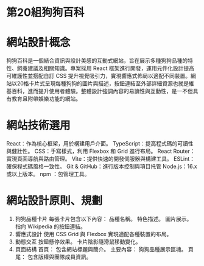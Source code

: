 # 第20組狗狗百科
# 網站設計概念
狗狗百科是一個結合資訊與設計美感的互動式網站，旨在展示多種狗狗品種的特性、飼養建議及相關知識。專案採用 React 框架進行開發，運用元件化設計提高可維護性並搭配自訂 CSS 提升視覺吸引力，實現響應式佈局以適配不同裝置。網站以20格卡片式呈現每種狗狗的圖片與描述，按鈕連結至外部詳細資源也就是維基百科，進而提升使用者體驗。整體設計強調內容的易讀性與互動性，是一不但具有教育且附帶娛樂功能的網站。
# 網站技術選用
React：作為核心框架，用於構建用戶介面。
TypeScript：提高程式碼的可讀性與健壯性。
CSS：手寫樣式，利用 Flexbox 和 Grid 進行布局。
React Router：實現頁面導航與路由管理。
Vite：提供快速的開發伺服器與構建工具。
ESLint：確保程式碼風格一致性。
Git & GitHub：進行版本控制與項目托管
Node.js：16.x 或以上版本。
npm ：包管理工具。
# 網站設計原則、規劃
1. 狗狗品種卡片
每張卡片包含以下內容：
品種名稱。
特色描述。
圖片展示。
指向 Wikipedia 的按鈕連結。
2. 響應式設計
使用 CSS Grid 與 Flexbox 實現適配各種裝置的布局。
3. 動態交互
按鈕懸停效果。
卡片陰影隨滑鼠移動變化。
4. 頁面結構
首頁：
包含網站標題與簡介。
主要內容：
狗狗品種展示區塊。
頁尾：
包含版權與團隊成員資訊。
